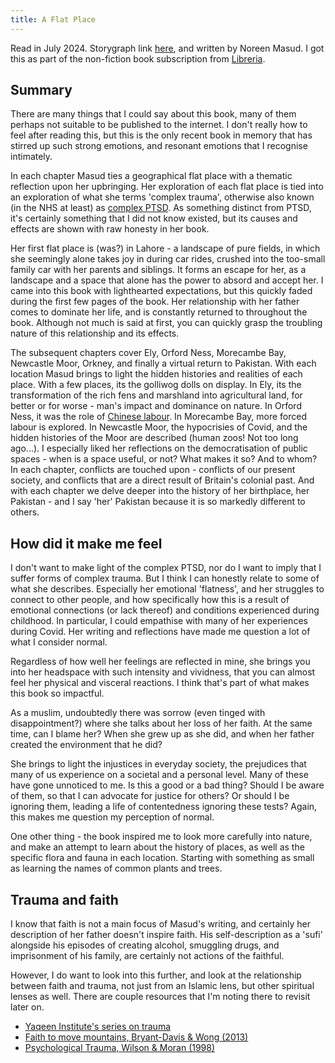 ```yaml
---
title: A Flat Place
---
```


Read in July 2024. Storygraph link [here](https://app.thestorygraph.com/books/307300fe-ebb8-481f-9652-4a2b1dc284e0), and written by Noreen Masud. I got this as part of the non-fiction book subscription from [Libreria](https://libreria.io/).

## Summary

There are many things that I could say about this book, many of them perhaps not suitable to be published to the internet. I don't really how to feel after reading this, but this is the only recent book in memory that has stirred up such strong emotions, and resonant emotions that I recognise intimately.

In each chapter Masud ties a geographical flat place with a thematic reflection upon her upbringing. Her exploration of each flat place is tied into an exploration of what she terms 'complex trauma', otherwise also known (in the NHS at least) as [complex PTSD](https://www.nhs.uk/mental-health/conditions/post-traumatic-stress-disorder-ptsd/complex/). As something distinct from PTSD, it's certainly something that I did not know existed, but its causes and effects are shown with raw honesty in her book.

Her first flat place is (was?) in Lahore - a landscape of pure fields, in which she seemingly alone takes joy in during car rides, crushed into the too-small family car with her parents and siblings. It forms an escape for her, as a landscape and a space that alone has the power to absord and accept her. I came into this book with lighthearted expectations, but this quickly faded during the first few pages of the book. Her relationship with her father comes to dominate her life, and is constantly returned to throughout the book. Although not much is said at first, you can quickly grasp the troubling nature of this relationship and its effects.

The subsequent chapters cover Ely, Orford Ness, Morecambe Bay, Newcastle Moor, Orkney, and finally a virtual return to Pakistan. With each location Masud brings to light the hidden histories and realities of each place. With a few places, its the golliwog dolls on display. In Ely, its the transformation of the rich fens and marshland into agricultural land, for better or for worse - man's impact and dominance on nature. In Orford Ness, it was the role of [Chinese labour](https://en.wikipedia.org/wiki/Chinese_Labour_Corps). In Morecambe Bay, more forced labour is explored. In Newcastle Moor, the hypocrisies of Covid, and the hidden histories of the Moor are described (human zoos! Not too long ago...). I especially liked her reflections on the democratisation of public spaces - when is a space useful, or not? What makes it so? And to whom? In each chapter, conflicts are touched upon - conflicts of our present society, and conflicts that are a direct result of Britain's colonial past. And with each chapter we delve deeper into the history of her birthplace, her Pakistan - and I say 'her' Pakistan because it is so markedly different to others.

## How did it make me feel

I don't want to make light of the complex PTSD, nor do I want to imply that I suffer forms of complex trauma. But I think I can honestly relate to some of what she describes. Especially her emotional 'flatness', and her struggles to connect to other people, and how specifically how this is a result of emotional connections (or lack thereof) and conditions experienced during childhood. In particular, I could empathise with many of her experiences during Covid. Her writing and reflections have made me question a lot of what I consider normal.

Regardless of how well her feelings are reflected in mine, she brings you into her headspace with such intensity and vividness, that you can almost feel her physical and visceral reactions. I think that's part of what makes this book so impactful.

As a muslim, undoubtedly there was sorrow (even tinged with disappointment?) where she talks about her loss of her faith. At the same time, can I blame her? When she grew up as she did, and when her father created the environment that he did?

She brings to light the injustices in everyday society, the prejudices that many of us experience on a societal and a personal level. Many of these have gone unnoticed to me. Is this a good or a bad thing? Should I be aware of them, so that I can advocate for justice for others? Or should I be ignoring them, leading a life of contentedness ignoring these tests? Again, this makes me question my perception of normal.

One other thing - the book inspired me to look more carefully into nature, and make an attempt to learn about the history of places, as well as the specific flora and fauna in each location. Starting with something as small as learning the names of common plants and trees.

## Trauma and faith

I know that faith is not a main focus of Masud's writing, and certainly her description of her father doesn't inspire faith. His self-description as a 'sufi' alongside his episodes of creating alcohol, smuggling drugs, and imprisonment of his family, are certainly not actions of the faithful.

However, I do want to look into this further, and look at the relationship between faith and trauma, not just from an Islamic lens, but other spiritual lenses as well. There are couple resources that I'm noting there to revisit later on.

- [Yaqeen Institute's series on trauma](https://yaqeeninstitute.org/series/trauma)
- [Faith to move mountains, Bryant-Davis & Wong (2013) ](https://psycnet.apa.org/record/2013-42570-021)
- [Psychological Trauma, Wilson & Moran (1998)](https://journals.sagepub.com/doi/abs/10.1177/009164719802600203)
